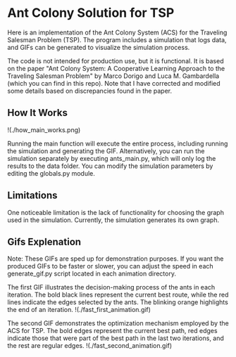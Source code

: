 # Ant Colony Solution for TSP

Here is an implementation of the Ant Colony System (ACS) for the Traveling Salesman Problem (TSP).
The program includes a simulation that logs data, and GIFs can be generated to visualize the simulation process.

The code is not intended for production use, but it is functional.
It is based on the paper "Ant Colony System: A Cooperative Learning Approach to the Traveling Salesman Problem" by Marco Dorigo and Luca M. Gambardella (which you can find in this repo).
Note that I have corrected and modified some details based on discrepancies found in the paper.

## How It Works
!(./how_main_works.png)

Running the main function will execute the entire process, including running the simulation and generating the GIF. Alternatively, you can run the simulation separately by executing ants_main.py, which will only log the results to the data folder.
You can modify the simulation parameters by editing the globals.py module.

## Limitations
One noticeable limitation is the lack of functionality for choosing the graph used in the simulation.
Currently, the simulation generates its own graph.

## Gifs Explenation
Note: These GIFs are sped up for demonstration purposes.
If you want the produced GIFs to be faster or slower, you can adjust the speed in each generate_gif.py script located in each animation directory.

The first GIF illustrates the decision-making process of the ants in each iteration.
The bold black lines represent the current best route, while the red lines indicate the edges selected by the ants.
The blinking orange highlights the end of an iteration.
!(./fast_first_animation.gif)

The second GIF demonstrates the optimization mechanism employed by the ACS for TSP.
The bold edges represent the current best path, red edges indicate those that were part of the best path in the last two iterations, and the rest are regular edges.
!(./fast_second_animation.gif)